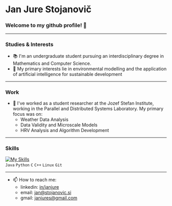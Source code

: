 # Jan Jure Stojanovič
### Welcome to my github profile! 👋
---
### Studies & Interests
- 📚 I'm an undergraduate student pursuing an interdisciplinary degree in Mathematics and Computer Science. 
- 🌱 My primary interests lie in environmental modelling and the application of artificial intelligence for sustainable development 
---
### Work 
- 💼 I've worked as a student researcher at the Jozef Stefan Institute, working in the Parallel and Distributed Systems Laboratory. My primary focus was on:
  * Weather Data Analysis
  * Data Validity and Microscale Models
  * HRV Analysis and Algorithm Development
---
### Skills
[![My Skills](https://skillicons.dev/icons?i=java,py,c,cpp,linux,git)](https://skillicons.dev)\
`Java` `Python` `C` `C++` `Linux` `Git`

---
- 📫 How to reach me:
  * linkedin: [in/janjure](https://www.linkedin.com/in/jan-jure-stojanovi%C4%8D-139964237/)
  * email: jan@stojanovic.si
  * gmail: janjures@gmail.com
